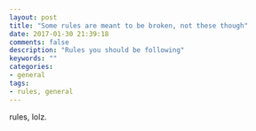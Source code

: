 ```yaml
---
layout: post
title: "Some rules are meant to be broken, not these though"
date: 2017-01-30 21:39:18
comments: false
description: "Rules you should be following"
keywords: ""
categories:
- general
tags:
- rules, general
---
```


rules, lolz.